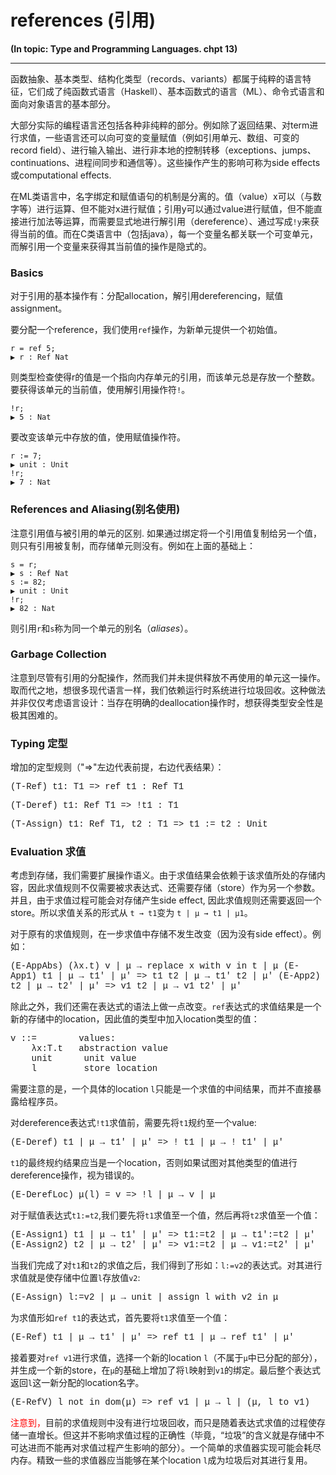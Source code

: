# references (引用) #

**(In topic: Type and Programming Languages. chpt 13)**

---

函数抽象、基本类型、结构化类型（records、variants）都属于纯粹的语言特征，它们成了纯函数式语言（Haskell）、基本函数式的语言（ML）、命令式语言和面向对象语言的基本部分。

大部分实际的编程语言还包括各种非纯粹的部分。例如除了返回结果、对term进行求值，一些语言还可以向可变的变量赋值（例如引用单元、数组、可变的record field）、进行输入输出、进行非本地的控制转移（exceptions、jumps、continuations、进程间同步和通信等）。这些操作产生的影响可称为side effects或computational effects.

在ML类语言中，名字绑定和赋值语句的机制是分离的。值（value）x可以（与数字等）进行运算、但不能对x进行赋值；引用y可以通过value进行赋值，但不能直接进行加法等运算，而需要显式地进行解引用（dereference）、通过写成`!y`来获得当前的值。而在C类语言中（包括java），每一个变量名都关联一个可变单元，而解引用一个变量来获得其当前值的操作是隐式的。

### Basics ###

对于引用的基本操作有：分配allocation，解引用dereferencing，赋值assignment。

要分配一个reference，我们使用`ref`操作，为新单元提供一个初始值。

    r = ref 5;
    ▶ r : Ref Nat

则类型检查使得r的值是一个指向内存单元的引用，而该单元总是存放一个整数。要获得该单元的当前值，使用解引用操作符`!`。

    !r;
    ▶ 5 : Nat

要改变该单元中存放的值，使用赋值操作符。

    r := 7; 
    ▶ unit : Unit
    !r;
    ▶ 7 : Nat

### References and Aliasing(别名使用) ###

注意引用值与被引用的单元的区别. 如果通过绑定将一个引用值复制给另一个值，则只有引用被复制，而存储单元则没有。例如在上面的基础上：

    s = r;
    ▶ s : Ref Nat
    s := 82;
    ▶ unit : Unit
    !r;
    ▶ 82 : Nat

则引用`r`和`s`称为同一个单元的别名（*aliases*）。

### Garbage Collection ###

注意到尽管有引用的分配操作，然而我们并未提供释放不再使用的单元这一操作。 取而代之地，想很多现代语言一样，我们依赖运行时系统进行垃圾回收。这种做法并非仅仅考虑语言设计：当存在明确的deallocation操作时，想获得类型安全性是极其困难的。

### Typing 定型 ###

增加的定型规则（"=>"左边代表前提，右边代表结果）：

<span style="font-family: courier;">(T-Ref)  t1: T1 => ref t1 : Ref T1
</span>

<span style="font-family: courier;">(T-Deref)  t1: Ref T1 => !t1 : T1</span>

<span style="font-family: courier;">(T-Assign)  t1: Ref T1, t2 : T1 => t1 := t2 : Unit
</span>

### Evaluation 求值 ###

考虑到存储，我们需要扩展操作语义。由于求值结果会依赖于该求值所处的存储内容，因此求值规则不仅需要被求表达式、还需要存储（store）作为另一个参数。并且，由于求值过程可能会对存储产生side effect, 因此求值规则还需要返回一个store。所以求值关系的形式从 `t → t1`变为 `t | μ → t1 | μ1`。

对于原有的求值规则，在一步求值中存储不发生改变（因为没有side effect）。例如：

<span style="font-family: courier;">
(E-AppAbs)  (λx.t) v | μ → replace x with v in t | μ
</span>


<span style="font-family: courier;">
(E-App1)  t1 | μ → t1' | μ' => t1 t2 | μ → t1' t2 | μ'
</span>

<span style="font-family: courier;">
(E-App2)  t2 | μ → t2' | μ' => v1 t2 | μ → v1 t2' | μ'
</span>

除此之外，我们还需在表达式的语法上做一点改变。`ref`表达式的求值结果是一个新的存储中的location，因此值的类型中加入location类型的值：

<span style="font-family: courier;">
v ::=  &nbsp; &nbsp;&nbsp; &nbsp; values:<br />
&nbsp; &nbsp; λx:T.t &nbsp; abstraction value<br />
&nbsp; &nbsp; unit &nbsp; &nbsp;  &nbsp;unit value<br />
&nbsp; &nbsp; l &nbsp; &nbsp; &nbsp; &nbsp; store location<br />
</span>

需要注意的是，一个具体的location `l`只能是一个求值的中间结果，而并不直接暴露给程序员。

对dereference表达式`!t1`求值前，需要先将`t1`规约至一个value:

<span style="font-family: courier;">
(E-Deref)  t1 | μ → t1' | μ' => ! t1 | μ → ! t1' | μ'
</span>

`t1`的最终规约结果应当是一个location，否则如果试图对其他类型的值进行dereference操作，视为错误的。

<span style="font-family: courier;">
(E-DerefLoc)  μ(l) = v => !l | μ → v | μ
</span>

对于赋值表达式`t1:=t2`,我们要先将`t1`求值至一个值，然后再将`t2`求值至一个值：

<span style="font-family: courier;">
(E-Assign1)  t1 | μ → t1' | μ' => t1:=t2 | μ → t1':=t2 | μ' <br />
(E-Assign2)  t2 | μ → t2' | μ' => v1:=t2 | μ → v1:=t2' | μ'
</span>

当我们完成了对`t1`和`t2`的求值之后，我们得到了形如：`l:=v2`的表达式。对其进行求值就是使存储中位置`l`存放值`v2`:

<span style="font-family: courier;">
(E-Assign)  l:=v2 | μ → unit | assign l with v2 in μ
</span>

为求值形如`ref t1`的表达式，首先要将`t1`求值至一个值：

<span style="font-family: courier;">
(E-Ref)  t1 | μ → t1' | μ' => ref t1 | μ → ref t1' | μ'
</span>

接着要对`ref v1`进行求值，选择一个新的location `l`（不属于`μ`中已分配的部分），并生成一个新的store，在`μ`的基础上增加了将`l`映射到`v1`的绑定。最后整个表达式返回`l`这一新分配的location名字。

<span style="font-family: courier;">
(E-RefV)  l not in dom(μ) => ref v1 | μ → l | (μ, l to v1) 
</span>

<font color="#FF0000">注意到，</font>目前的求值规则中没有进行垃圾回收，而只是随着表达式求值的过程使存储一直增长。但这并不影响求值过程的正确性（毕竟，“垃圾”的含义就是存储中不可达进而不能再对求值过程产生影响的部分）。一个简单的求值器实现可能会耗尽内存。精致一些的求值器应当能够在某个location `l`成为垃圾后对其进行复用。

<!--
插入公式latex
<img align=center src="http://www.forkosh.com/mathtex.cgi?  公式">
-->

<br /><br /><br />